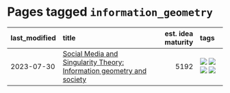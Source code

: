 # Pages tagged `information_geometry`

|last_modified|title|est. idea maturity|tags
|:---|:---|---:|:---|
|2023-07-30|[Social Media and Singularity Theory: Information geometry and society](../social_singularities.md)|5192|[![](https://img.shields.io/badge/tag-alignment-97a75e)](../tags/alignment.md) [![](https://img.shields.io/badge/tag-information_geometry-fdf6a0)](../tags/information_geometry.md) [![](https://img.shields.io/badge/tag-philosophy-35d2ce)](../tags/philosophy.md) [![](https://img.shields.io/badge/tag-publication-394ee4)](../tags/publication.md)|